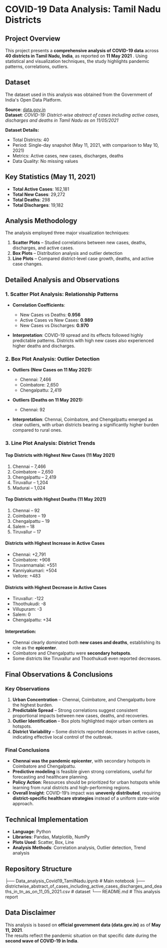 # COVID-19 Data Analysis: Tamil Nadu Districts

## Project Overview
This project presents a **comprehensive analysis of COVID-19 data** across **40 districts in Tamil Nadu, India**, as reported on **11 May 2021** . Using statistical and visualization techniques, the study highlights pandemic patterns, correlations, outliers.  

## Dataset
The dataset used in this analysis was obtained from the Government of India's Open Data Platform.

**Source**: [data.gov.in](https://www.data.gov.in/resource/covid-19-district-wise-abstract-cases-including-active-cases-discharges-and-deaths-295)  
**Dataset**: *COVID-19: District-wise abstract of cases including active cases, discharges and deaths in Tamil Nadu as on 11/05/2021*  

**Dataset Details:**
- Total Districts: 40  
- Period: Single-day snapshot (May 11, 2021, with comparison to May 10, 2021)  
- Metrics: Active cases, new cases, discharges, deaths  
- Data Quality: No missing values

## Key Statistics (May 11, 2021)
- **Total Active Cases**: 162,181  
- **Total New Cases**: 29,272  
- **Total Deaths**: 298  
- **Total Discharges**: 19,182

## Analysis Methodology
The analysis employed three major visualization techniques:  

1. **Scatter Plots** – Studied correlations between new cases, deaths, discharges, and active cases.  
2. **Box Plots** – Distribution analysis and outlier detection   
3. **Line Plots** – Compared district-level case growth, deaths, and active case changes.

## Detailed Analysis and Observations

### 1. Scatter Plot Analysis: Relationship Patterns
- **Correlation Coefficients**:  
  - New Cases vs Deaths: **0.956**  
  - Active Cases vs New Cases: **0.989**  
  - New Cases vs Discharges: **0.970**  

- **Interpretation**: COVID-19 spread and its effects followed highly predictable patterns. Districts with high new cases also experienced higher deaths and discharges.

### 2. Box Plot Analysis: Outlier Detection
- **Outliers (New Cases on 11 May 2021):**  
  - Chennai: 7,466  
  - Coimbatore: 2,650  
  - Chengalpattu: 2,419  

- **Outliers (Deaths on 11 May 2021):**  
  - Chennai: 92  

- **Interpretation**: Chennai, Coimbatore, and Chengalpattu emerged as clear outliers, with urban districts bearing a significantly higher burden compared to rural ones.

### 3. Line Plot Analysis: District Trends

#### Top Districts with Highest New Cases (11 May 2021)
1. Chennai – 7,466  
2. Coimbatore – 2,650  
3. Chengalpattu – 2,419  
4. Tiruvallur – 1,204  
5. Madurai – 1,024  

#### Top Districts with Highest Deaths (11 May 2021)
1. Chennai – 92  
2. Coimbatore – 19  
3. Chengalpattu – 19  
4. Salem – 18  
5. Tiruvallur – 17  

#### Districts with Highest Increase in Active Cases
- Chennai: +2,791  
- Coimbatore: +908  
- Tiruvannamalai: +551  
- Kanniyakumari: +504  
- Vellore: +483  

#### Districts with Highest Decrease in Active Cases
- Tiruvallur: -122  
- Thoothukudi: -8  
- Villupuram: -3  
- Salem: 0  
- Chengalpattu: +34

#### Interpretation:  
- Chennai clearly dominated both **new cases and deaths**, establishing its role as the **epicenter**.  
- Coimbatore and Chengalpattu were **secondary hotspots**.  
- Some districts like Tiruvallur and Thoothukudi even reported decreases.

## Final Observations & Conclusions

### Key Observations
1. **Urban Concentration** – Chennai, Coimbatore, and Chengalpattu bore the highest burden.  
2. **Predictable Spread** – Strong correlations suggest consistent proportional impacts between new cases, deaths, and recoveries.  
3. **Outlier Identification** – Box plots highlighted major urban centers as hotspots.  
4. **District Variability** – Some districts reported decreases in active cases, indicating effective local control of the outbreak.  

### Final Conclusions
- **Chennai was the pandemic epicenter**, with secondary hotspots in Coimbatore and Chengalpattu.  
- **Predictive modeling** is feasible given strong correlations, useful for forecasting and healthcare planning.  
- **Policy Action**: Resources should be prioritized for urban hotspots while learning from rural districts and high-performing regions.  
- **Overall Insight**: COVID-19’s impact was **unevenly distributed**, requiring **district-specific healthcare strategies** instead of a uniform state-wide approach.  

## Technical Implementation
- **Language**: Python  
- **Libraries**: Pandas, Matplotlib, NumPy  
- **Plots Used**: Scatter, Box, Line  
- **Analysis Methods**: Correlation analysis, Outlier detection, Trend analysis  

## Repository Structure
├── Data_analysis_Covid19_TamilNadu.ipynb # Main notebook
├── districtwise_abstract_of_cases_including_active_cases_discharges_and_deaths_in_tn_as_on_11_05_2021.csv # dataset
└── README.md # This analysis report

## Data Disclaimer
This analysis is based on **official government data (data.gov.in)** as of **May 11, 2021**.  
The results reflect the pandemic situation on that specific date during the **second wave of COVID-19 in India**.  
 
